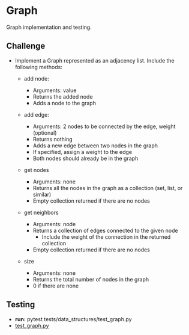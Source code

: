 # Graph

Graph implementation and testing.

## Challenge

* Implement a Graph represented as an adjacency list. Include the following methods:

  * add node:
    * Arguments: value
    * Returns the added node
    * Adds a node to the graph

  * add edge:
    * Arguments: 2 nodes to be connected by the edge, weight (optional)
    * Returns nothing
    * Adds a new edge between two nodes in the graph
    * If specified, assign a weight to the edge
    * Both nodes should already be in the graph

  * get nodes
    * Arguments: none
    * Returns all the nodes in the graph as a collection (set, list, or similar)
    * Empty collection returned if there are no nodes

  * get neighbors
    * Arguments: node
    * Returns a collection of edges connected to the given node
      * Include the weight of the connection in the returned collection
    * Empty collection returned if there are no nodes

  * size
    * Arguments: none
    * Returns the total number of nodes in the graph
    * 0 if there are none

## Testing

* **run:** pytest tests/data_structures/test_graph.py
* [test_graph.py](/Users/Alex/projects/data-structures-and-algorithms/python/tests/data_structures/test_graph.py)
